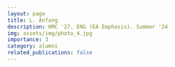```yaml
---
layout: page
title: L. Anfang
description: HMC '27, ENG (EA Emphasis). Summer '24
img: assets/img/photo_4.jpg
importance: 3
category: alumni
related_publications: false
---
```

